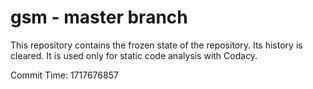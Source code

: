# gsm - master branch

This repository contains the frozen state of the repository.
Its history is cleared. It is used only for static code
analysis with Codacy.

Commit Time: 1717676857